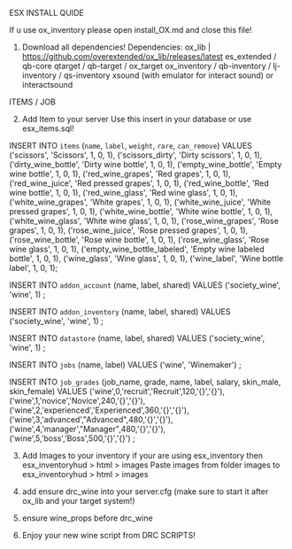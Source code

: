 ESX INSTALL QUIDE

If u use ox_inventory please open install_OX.md and close this file!
1. Download all dependencies!
    Dependencies:
    ox_lib | https://github.com/overextended/ox_lib/releases/latest
    es_extended / qb-core
    qtarget / qb-target / ox_target
    ox_inventory / qb-inventory / lj-inventory / qs-inventory
	xsound (with emulator for interact sound) or interactsound

ITEMS / JOB

2. Add Item to your server
    Use this insert in your database or use esx_items.sql!

INSERT INTO `items` (`name`, `label`, `weight`, `rare`, `can_remove`) VALUES
('scissors', 'Scissors', 1, 0, 1),
('scissors_dirty', 'Dirty scissors', 1, 0, 1),
('dirty_wine_bottle', 'Dirty wine bottle', 1, 0, 1),
('empty_wine_bottle', 'Empty wine bottle', 1, 0, 1),
('red_wine_grapes', 'Red grapes', 1, 0, 1),
('red_wine_juice', 'Red pressed grapes', 1, 0, 1),
('red_wine_bottle', 'Red wine bottle', 1, 0, 1),
('red_wine_glass', 'Red wine glass', 1, 0, 1),
('white_wine_grapes', 'White grapes', 1, 0, 1),
('white_wine_juice', 'White pressed grapes', 1, 0, 1),
('white_wine_bottle', 'White wine bottle', 1, 0, 1),
('white_wine_glass', 'White wine glass', 1, 0, 1),
('rose_wine_grapes', 'Rose grapes', 1, 0, 1),
('rose_wine_juice', 'Rose pressed grapes', 1, 0, 1),
('rose_wine_bottle', 'Rose wine bottle', 1, 0, 1),
('rose_wine_glass', 'Rose wine glass', 1, 0, 1),
('empty_wine_bottle_labeled', 'Empty wine labeled bottle', 1, 0, 1),
('wine_glass', 'Wine glass', 1, 0, 1),
('wine_label', 'Wine bottle label', 1, 0, 1);

INSERT INTO `addon_account` (name, label, shared) VALUES
	('society_wine', 'wine', 1)
;

INSERT INTO `addon_inventory` (name, label, shared) VALUES
	('society_wine', 'wine', 1)
;

INSERT INTO `datastore` (name, label, shared) VALUES
	('society_wine', 'wine', 1)
;

INSERT INTO `jobs` (name, label) VALUES
	('wine', 'Winemaker')
;

INSERT INTO `job_grades` (job_name, grade, name, label, salary, skin_male, skin_female) VALUES
	('wine',0,'recruit','Recruit',120,'{}','{}'),
	('wine',1,'novice','Novice',240,'{}','{}'),
	('wine',2,'experienced','Experienced',360,'{}','{}'),
	('wine',3,'advanced',"Advanced",480,'{}','{}'),
	('wine',4,'manager',"Manager",480,'{}','{}'),
	('wine',5,'boss','Boss',500,'{}','{}')
;


3. Add Images to your inventory
    if your are using esx_inventory then 
    esx_inventoryhud > html > images
    Paste images from folder images to esx_inventoryhud > html > images

4. add ensure drc_wine into your server.cfg (make sure to start it after ox_lib and your target system!)

5. ensure wine_props before drc_wine

6. Enjoy your new wine script from DRC SCRIPTS!
